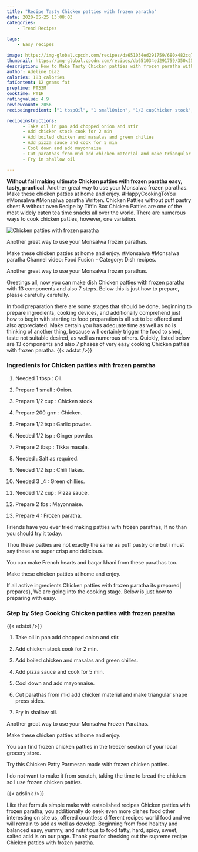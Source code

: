 ```yaml
---
title: "Recipe Tasty Chicken patties with frozen paratha"
date: 2020-05-25 13:08:03
categories:
    - Trend Recipes
    
tags:
    - Easy recipes

image: https://img-global.cpcdn.com/recipes/da651034ed291759/680x482cq70/chicken-patties-with-frozen-paratha-recipe-main-photo.jpg
thumbnail: https://img-global.cpcdn.com/recipes/da651034ed291759/350x250cq70/chicken-patties-with-frozen-paratha-recipe-main-photo.jpg
description: How to Make Tasty Chicken patties with frozen paratha with 13 ingredients and 7 stages of easy cooking.
author: Adeline Diaz
calories: 183 calories
fatContent: 12 grams fat
preptime: PT33M
cooktime: PT1H
ratingvalue: 4.9
reviewcount: 2056
recipeingredient: ["1 tbspOil", "1 smallOnion", "1/2 cupChicken stock", "200 grmChicken", "1/2 tspGarlic powder", "1/2 tspGinger powder", "2 tbspTikka masala", "Salt as required", "1/2 tspChili flakes", "3 _4Green chillies", "1/2 cupPizza sauce", "2 tbsMayonnaise", "4Frozen paratha"]

recipeinstructions: 
      - Take oil in pan add chopped onion and stir 
      - Add chicken stock cook for 2 min 
      - Add boiled chicken and masalas and green chilies 
      - Add pizza sauce and cook for 5 min 
      - Cool down and add mayonnaise 
      - Cut parathas from mid add chicken material and make triangular shape press sides 
      - Fry in shallow oil

---
```




**Without fail making ultimate Chicken patties with frozen paratha easy, tasty, practical**. Another great way to use your Monsalwa frozen parathas. Make these chicken patties at home and enjoy. #HappyCookingToYou #Monsalwa #Monsalwa paratha Written. Chicken Patties without puff pastry sheet &amp; without oven Recipe by Tiffin Box Chicken Patties are one of the most widely eaten tea time snacks all over the world. There are numerous ways to cook chicken patties, however, one variation.


![Chicken patties with frozen paratha](https://img-global.cpcdn.com/recipes/da651034ed291759/680x482cq70/chicken-patties-with-frozen-paratha-recipe-main-photo.jpg "Chicken patties with frozen paratha")



Another great way to use your Monsalwa frozen parathas.

Make these chicken patties at home and enjoy. #Monsalwa #Monsalwa paratha Channel video: Food Fusion - Category: Dish recipes.

Another great way to use your Monsalwa frozen parathas.


Greetings all, now you can make dish Chicken patties with frozen paratha with 13 components and also 7 steps. Below this is just how to prepare, please carefully carefully.

In food preparation there are some stages that should be done, beginning to prepare ingredients, cooking devices, and additionally comprehend just how to begin with starting to food preparation is all set to be offered and also appreciated. Make certain you has adequate time as well as no is thinking of another thing, because will certainly trigger the food to shed, taste not suitable desired, as well as numerous others. Quickly, listed below are 13 components and also 7 phases of very easy cooking Chicken patties with frozen paratha.
{{< adstxt />}}

### Ingredients for Chicken patties with frozen paratha


1. Needed 1 tbsp : Oil.

1. Prepare 1 small : Onion.

1. Prepare 1/2 cup : Chicken stock.

1. Prepare 200 grm : Chicken.

1. Prepare 1/2 tsp : Garlic powder.

1. Needed 1/2 tsp : Ginger powder.

1. Prepare 2 tbsp : Tikka masala.

1. Needed  : Salt as required.

1. Needed 1/2 tsp : Chili flakes.

1. Needed 3 _4 : Green chillies.

1. Needed 1/2 cup : Pizza sauce.

1. Prepare 2 tbs : Mayonnaise.

1. Prepare 4 : Frozen paratha.


Friends have you ever tried making patties with frozen parathas, If no than you should try it today.

Thou these patties are not exactly the same as puff pastry one but i must say these are super crisp and delicious.

You can make French hearts and baqar khani from these parathas too.

Make these chicken patties at home and enjoy.


If all active ingredients Chicken patties with frozen paratha its prepared| prepares}, We are going into the cooking stage. Below is just how to preparing with easy.

### Step by Step Cooking Chicken patties with frozen paratha

{{< adstxt />}}


1. Take oil in pan add chopped onion and stir.



1. Add chicken stock cook for 2 min.



1. Add boiled chicken and masalas and green chilies.



1. Add pizza sauce and cook for 5 min.



1. Cool down and add mayonnaise.



1. Cut parathas from mid add chicken material and make triangular shape press sides.



1. Fry in shallow oil.




Another great way to use your Monsalwa Frozen Parathas.

Make these chicken patties at home and enjoy.

You can find frozen chicken patties in the freezer section of your local grocery store.

Try this Chicken Patty Parmesan made with frozen chicken patties.

I do not want to make it from scratch, taking the time to bread the chicken so I use frozen chicken patties.


{{< adslink />}}

Like that formula simple make with established recipes Chicken patties with frozen paratha, you additionally do seek even more dishes food other interesting on site us, offered countless different recipes world food and we will remain to add as well as develop. Beginning from food healthy and balanced easy, yummy, and nutritious to food fatty, hard, spicy, sweet, salted acid is on our page. Thank you for checking out the supreme recipe Chicken patties with frozen paratha.
